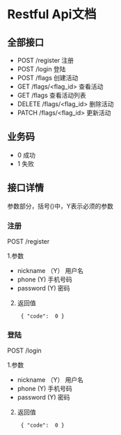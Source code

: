 # Restful Api文档


## 全部接口
+ POST /register       注册
+ POST /login          登陆
+ POST /flags           创建活动
+ GET /flags/<flag_id>   查看活动
+ GET /flags               查看活动列表
+ DELETE /flags/<flag_id>   删除活动
+ PATCH /flags/<flag_id>   更新活动




## 业务码
+ 0     成功
+ 1     失败


## 接口详情

参数部分，括号()中，Y表示必须的参数

### 注册
POST /register

1.参数
+ nickname  （Y） 用户名
+ phone     (Y) 手机号码
+ password  (Y) 密码

2. 返回值

        { "code":  0 }

### 登陆
POST /login

1.参数
+ nickname  （Y） 用户名
+ phone     (Y) 手机号码
+ password  (Y) 密码

2. 返回值

        { "code":  0 }
        
    

